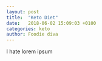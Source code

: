 ```yaml
---
layout: post
title:  "Keto Diet"
date:   2018-06-02 15:09:03 +0100
categories: keto
author: Foodie diva
---
```

I hate lorem ipsum
